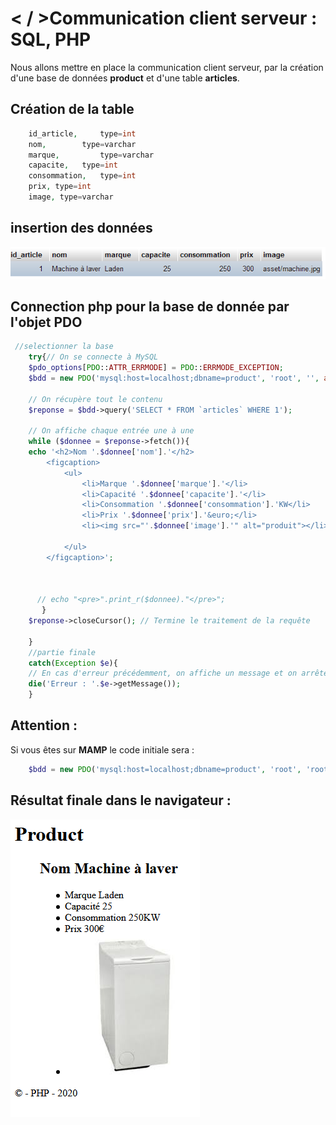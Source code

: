 # &lt; / &gt;Communication client serveur : SQL, PHP

Nous allons mettre en place la communication client serveur, par la création d'une base de données **product** et d'une table **articles**.

## Création de la table 

```php
    id_article,     type=int
    nom, 		type=varchar
    marque, 		type=varchar
    capacite,	type=int
    consommation,	type=int
    prix, type=int
    image, type=varchar
```

## insertion des données

![table](./asset/table.PNG "table")

## Connection php pour la base de donnée par l'objet **PDO**
```php
 //selectionner la base
    try{// On se connecte à MySQL
    $pdo_options[PDO::ATTR_ERRMODE] = PDO::ERRMODE_EXCEPTION;
    $bdd = new PDO('mysql:host=localhost;dbname=product', 'root', '', array(PDO::MYSQL_ATTR_INIT_COMMAND => 'SET NAMES utf8',$pdo_options));
    
    // On récupère tout le contenu   
    $reponse = $bdd->query('SELECT * FROM `articles` WHERE 1');
    
    // On affiche chaque entrée une à une
    while ($donnee = $reponse->fetch()){
    echo '<h2>Nom '.$donnee['nom'].'</h2>
        <figcaption>
            <ul>
                <li>Marque '.$donnee['marque'].'</li>
                <li>Capacité '.$donnee['capacite'].'</li>
                <li>Consommation '.$donnee['consommation'].'KW</li>
                <li>Prix '.$donnee['prix'].'&euro;</li>
                <li><img src="'.$donnee['image'].'" alt="produit"></li>

            </ul>
        </figcaption>';
         

     
      // echo "<pre>".print_r($donnee)."</pre>";
       }
    $reponse->closeCursor(); // Termine le traitement de la requête

    }
    //partie finale
    catch(Exception $e){
    // En cas d'erreur précédemment, on affiche un message et on arrête tout
    die('Erreur : '.$e->getMessage());
    }
```
## Attention :
 Si vous êtes sur **MAMP** le code initiale sera : 

```php
    $bdd = new PDO('mysql:host=localhost;dbname=product', 'root', 'root', array(PDO::MYSQL_ATTR_INIT_COMMAND => 'SET NAMES utf8',$pdo_options));
```
## Résultat finale dans le navigateur :

![page](./asset/page.PNG "machine")



